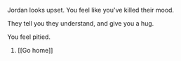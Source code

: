 
Jordan looks upset. You feel like you've killed their mood.

They tell you they understand, and give you a hug. 

You feel pitied.

1. [[Go home]]